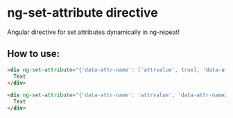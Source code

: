 ng-set-attribute directive
=========================

Angular directive for set attributes dynamically in ng-repeat! 

How to use:
-----------

```html
<div ng-set-attribute="{'data-attr-name': ['attrvalue', true], 'data-attr-name2': ['attrvalue2', true]}">
  Text
</div>
```

```html
<div ng-set-attribute="{'data-attr-name': 'attrvalue', 'data-attr-name2': 'attrvalue2'}">
  Text
</div>
```

